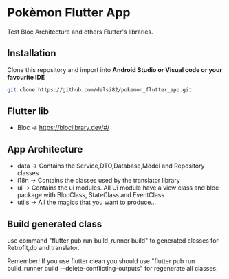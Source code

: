 # Pokèmon Flutter App

Test Bloc Architecture and others Flutter's libraries.

## Installation
Clone this repository and import into **Android Studio or Visual code or your favourite IDE**
```bash
git clone https://github.com/delsi82/pokemon_flutter_app.git
```

## Flutter lib

- Bloc -> https://bloclibrary.dev/#/

## App Architecture

- data -> Contains the Service,DTO,Database,Model and Repository classes
- i18n -> Contains the classes used by the translator library
- ui -> Contains the ui modules. All Ui module have a view class and bloc package with BlocClass, StateClass and EventClass
- utils -> All the magics that you want to produce...


## Build generated class

use command "flutter pub run build_runner build" to generated classes for Retrofit,db and translator.

Remember! If you use flutter clean you should use "flutter pub run build_runner build --delete-conflicting-outputs" for regenerate all classes.

